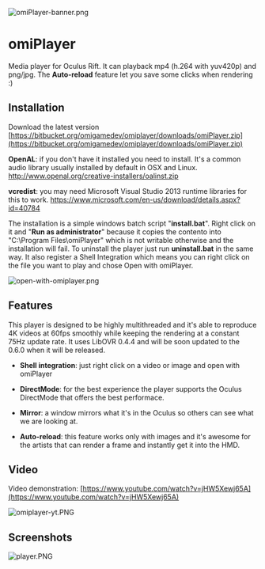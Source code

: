 ![omiPlayer-banner.png](https://bitbucket.org/repo/XKdKdL/images/2129969955-omiPlayer-banner.png)

# omiPlayer #

Media player for Oculus Rift. It can playback mp4 (h.264 with yuv420p) and png/jpg. The **Auto-reload** feature let you save some clicks when rendering :)

## Installation ##
Download the latest version [https://bitbucket.org/omigamedev/omiplayer/downloads/omiPlayer.zip](https://bitbucket.org/omigamedev/omiplayer/downloads/omiPlayer.zip)

**OpenAL**: if you don't have it installed you need to install. It's a common audio library usually installed by default in OSX and Linux.
http://www.openal.org/creative-installers/oalinst.zip

**vcredist**: you may need Microsoft Visual Studio 2013 runtime libraries for this to work.
https://www.microsoft.com/en-us/download/details.aspx?id=40784

The installation is a simple windows batch script "**install.bat**". Right click on it and "**Run as administrator**" because it copies the contento into "C:\Program Files\omiPlayer" which is not writable otherwise and the installation will fail. To uninstall the player just run **uninstall.bat** in the same way.
It also register a Shell Integration which means you can right click on the file you want to play and chose Open with omiPlayer.

![open-with-omiplayer.png](https://bitbucket.org/repo/XKdKdL/images/4285692939-open-with-omiplayer.png)

## Features ##
This player is designed to be highly multithreaded and it's able to reproduce 4K videos at 60fps smoothly while keeping the rendering at a constant 75Hz update rate. It uses LibOVR 0.4.4 and will be soon updated to the 0.6.0 when it will be released.

* **Shell integration**: just right click on a video or image and open with omiPlayer

* **DirectMode**: for the best experience the player supports the Oculus DirectMode that offers the best performace.

* **Mirror**: a window mirrors what it's in the Oculus so others can see what we are looking at.

* **Auto-reload**: this feature works only with images and it's awesome for the artists that can render a frame and instantly get it into the HMD.

## Video ##

Video demonstration: [https://www.youtube.com/watch?v=jHW5Xewj65A](https://www.youtube.com/watch?v=jHW5Xewj65A)

![omiplayer-yt.PNG](https://bitbucket.org/repo/XKdKdL/images/345359471-omiplayer-yt.PNG)

## Screenshots ##

![player.PNG](https://bitbucket.org/repo/XKdKdL/images/2765498358-player.PNG)
